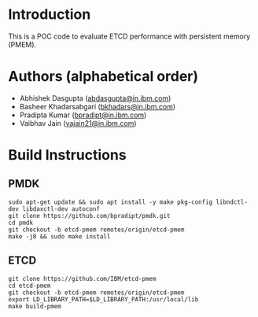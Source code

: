 # Introduction
This is a POC code to evaluate ETCD performance with persistent memory (PMEM).

# Authors (alphabetical order)
- Abhishek Dasgupta (abdasgupta@in.ibm.com)
- Basheer Khadarsabgari (bkhadars@in.ibm.com)
- Pradipta Kumar (bpradipt@in.ibm.com)
- Vaibhav Jain (vajain21@in.ibm.com)

# Build Instructions
## PMDK
```
sudo apt-get update && sudo apt install -y make pkg-config libndctl-dev libdaxctl-dev autoconf
git clone https://github.com/bpradipt/pmdk.git
cd pmdk
git checkout -b etcd-pmem remotes/origin/etcd-pmem
make -j8 && sudo make install
```
## ETCD
```
git clone https://github.com/IBM/etcd-pmem
cd etcd-pmem
git checkout -b etcd-pmem remotes/origin/etcd-pmem
export LD_LIBRARY_PATH=$LD_LIBRARY_PATH:/usr/local/lib
make build-pmem
```
